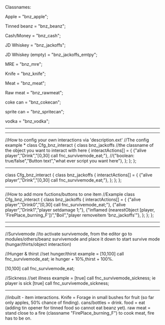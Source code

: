 Classnames:

Apple = "bnz_apple"; 

Tinned beanz = "bnz_beanz"; 

Cash/Money = "bnz_cash"; 

JD Whiskey = "bnz_jackoffs"; 

JD Whiskey (empty) = "bnz_jackoffs_emtpy"; 

MRE = "bnz_mre"; 

Knife = "bnz_knife"; 

Meat = "bnz_meat"; 

Raw meat = "bnz_rawmeat"; 


coke can = "bnz_cokecan"; 

sprite can = "bnz_spritecan"; 

vodka = "bnz_vodka"; 

*************************************************************************************************************************************************
*************************************************************************************************************************************************
//How to config your own interactions via 'description.ext'
//The config example *
class Cfg_bnz_interact {
class bnz_jackoffs //the classname of the object you want to interact with here
{
interactActions[] = {
{"alive player","Drink","[0,30] call fnc_survivemode_eat;"}, //{"boolean:
true/false","Button text","what ever script you want here"},
};
};
};
*************************************************************************************************************************************************
class Cfg_bnz_interact {
class bnz_jackoffs
{
interactActions[] = {
{"alive player","Drink","[0,30] call fnc_survivemode_eat;"},
};
};
};
*************************************************************************************************************************************************
//How to add more fuctions/buttons to one item
//Example
class Cfg_bnz_interact {
class bnz_jackoffs
{
interactActions[] = {
{"alive player","Drink0","[0,30] call fnc_survivemode_eat;"},
{"alive player","Drink1","player setdamage 1;"},
{"inflamed (nearestObject [player, 'FirePlace_burning_F'])","Boil","player
removeitem 'bnz_jackoffs'"},
};
};
};
*************************************************************************************************************************************************
*************************************************************************************************************************************************
//Survivemode
//to activate survivemode, from the editor go to modules/others/beanz
survivemode and place it down to start survive mode (hungar/thirts/object
interaction)

//Hunger & thirst
//set hunger/thirst example = [10,100] call fnc_survivemode_eat; ie hunger +
10%,thirst + 100%.

[10,100] call fnc_survivemode_eat;

//Sickness
//set illness example = [true] call fnc_survivemode_sickness; ie player is sick
[true] call fnc_survivemode_sickness;
*************************************************************************************************************************************************
//inbuilt - item interactions.
Knife = Forage in small bushes for fruit (so far only apples, 50% chance of
finding).
cans/bottles = drink.
food = eat (adding tin opener for tinned food so cannot eat beanz yet).
raw meat = stand close to a fire (classname "FirePlace_burning_F") to cook meat,
fire has to be on.
